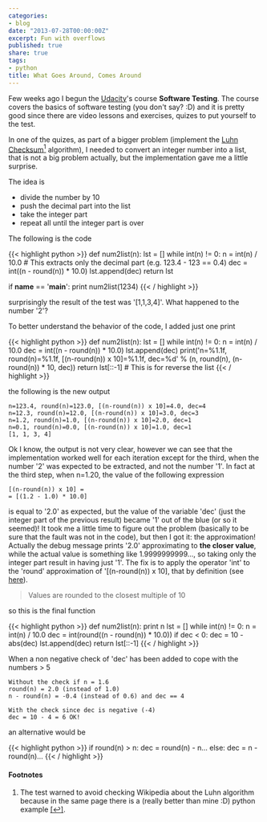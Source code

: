 ```yaml
---
categories:
- blog
date: "2013-07-28T00:00:00Z"
excerpt: Fun with overflows
published: true
share: true
tags:
- python
title: What Goes Around, Comes Around
---
```


Few weeks ago I begun the [Udacity](https://www.udacity.com/)'s course **Software Testing**. The course covers the basics of software testing (you don't say? :D) and it is pretty good since there are video lessons and exercises, quizes to put yourself to the test.

In one of the quizes, as part of a bigger problem (implement the [Luhn Checksum](http://en.wikipedia.org/wiki/Luhn_algorithm)<a rel="nofollow" href="#footnote1" id="ref_footnote1"><sup>1</sup></a> algorithm), I needed to convert an integer number into a list, that is not a big problem actually, but the implementation gave me a little surprise.

The idea is

* divide the number by 10
* push the decimal part into the list
* take the integer part
* repeat all until the integer part is over

The following is the code

{{< highlight python >}}
def num2list(n):
    lst = []
    while int(n) != 0:
        n = int(n) / 10.0
        # This extracts only the decimal part (e.g. 123.4 - 123 == 0.4)
        dec = int((n - round(n)) * 10.0)
        lst.append(dec)
    return lst

if __name__ == '__main__':
    print num2list(1234)
{{< / highlight >}}

surprisingly the result of the test was '[1,1,3,4]'. What happened to the number '2'?

To better understand the behavior of the code, I added just one print

{{< highlight python >}}
def num2list(n):
    lst = []
    while int(n) != 0:
        n = int(n) / 10.0
        dec = int((n - round(n)) * 10.0)
        lst.append(dec)
        print('n=%1.1f, round(n)=%1.1f, [(n-round(n)) x 10]=%1.1f, dec=%d' %
               (n, round(n), (n-round(n)) * 10, dec))
    return lst[::-1]  # This is for reverse the list
{{< / highlight >}}

the following is the new output

    n=123.4, round(n)=123.0, [(n-round(n)) x 10]=4.0, dec=4
    n=12.3, round(n)=12.0, [(n-round(n)) x 10]=3.0, dec=3
    n=1.2, round(n)=1.0, [(n-round(n)) x 10]=2.0, dec=1
    n=0.1, round(n)=0.0, [(n-round(n)) x 10]=1.0, dec=1
    [1, 1, 3, 4]

Ok I know, the output is not very clear, however we can see that the implementation worked well for each iteration except for the third, when the number '2' was expected to be extracted, and not the number '1'. In fact at the third step, when n=1.20, the value of the following expression

    [(n-round(n)) x 10] =
    = [(1.2 - 1.0) * 10.0]

is equal to '2.0' as expected, but the value of the variable 'dec' (just the integer part of the previous result) became '1' out of the blue (or so it seemed)!
It took me a little time to figure out the problem (basically to be sure that the fault was not in the code), but then I got it: the approximation!
Actually the debug message prints '2.0' approximating to **the closer value**, while the actual value is something like 1.9999999999..., so taking only the integer part result in having just '1'.
The fix is to apply the operator 'int' to the 'round' approximation of '[(n-round(n)) x 10], that by definition (see [here](http://docs.python.org/2/library/functions.html#round)).

> Values are rounded to the closest multiple of 10

so this is the final function

{{< highlight python >}}
def num2list(n):
    print n
    lst = []
    while int(n) != 0:
        n = int(n) / 10.0
        dec = int(round((n - round(n)) * 10.0))
        if dec < 0:
            dec = 10 - abs(dec)
        lst.append(dec)
    return lst[::-1]
{{< / highlight >}}

When a non negative check of 'dec' has been added to cope with the numbers > 5

    Without the check if n = 1.6
    round(n) = 2.0 (instead of 1.0)
    n - round(n) = -0.4 (instead of 0.6) and dec == 4

    With the check since dec is negative (-4)
    dec = 10 - 4 = 6 OK!

 an alternative would be

{{< highlight python >}}
if round(n) > n:
    dec = round(n) - n...
else:
    dec = n - round(n)...
{{< / highlight >}}

#### Footnotes
1. The test warned to avoid checking Wikipedia about the Luhn algorithm because in the same page there is a (really better than mine :D) python example <a rel="nofollow" href="#ref_footnote1" id="footnote1">[↩]</a>.

